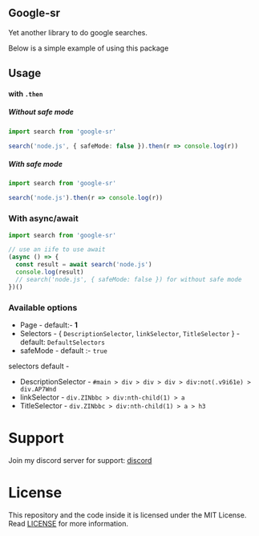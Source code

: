 ## Google-sr

Yet another library to do google searches.

Below is a simple example of using this package

## Usage

#### with `.then`
##### Without safe mode
```ts
import search from 'google-sr'

search('node.js', { safeMode: false }).then(r => console.log(r))
```

##### With safe mode

```ts
import search from 'google-sr'

search('node.js').then(r => console.log(r))
```

### With async/await

```ts
import search from 'google-sr'

// use an iife to use await
(async () => {
  const result = await search('node.js')
  console.log(result)
  // search('node.js', { safeMode: false }) for without safe mode
})()
```

### Available options

* Page - default:- **1**
* Selectors - {
	 `DescriptionSelector`, 
	 `linkSelector`, 
	 `TitleSelector`
} - default: `DefaultSelectors`
* safeMode - default :- `true`

selectors default -
* DescriptionSelector - `#main > div > div > div > div:not(.v9i61e) > div.AP7Wnd`
* linkSelector - `div.ZINbbc > div:nth-child(1) > a`
* TitleSelector - `div.ZINbbc > div:nth-child(1) > a > h3`

# Support

Join my discord server for support: [discord](https://discord.gg/9s52pz6nWX)

# License
This repository and the code inside it is licensed under the MIT License. Read [LICENSE](/LICENSE) for more information.